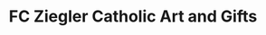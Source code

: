 ---
title: "FC Ziegler Catholic Art and Gifts"
url: /austin/fc-ziegler-catholic-art-and-gifts/
shop: religion
---